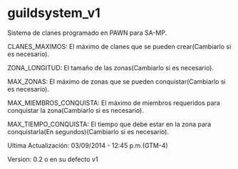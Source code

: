 # guildsystem_v1
Sistema de clanes programado en PAWN para SA-MP.


CLANES_MAXIMOS: El máximo de clanes que se pueden crear(Cambiarlo si es necesario).

ZONA_LONGITUD: El tamaño de las zonas(Cambiarlo si es necesario).

MAX_ZONAS: El máximo de zonas que se pueden conquistar(Cambiarlo si es necesario).

MAX_MIEMBROS_CONQUISTA: El máximo de miembros requeridos para conquistar la zona(Cambiarlo si es necesario).

MAX_TIEMPO_CONQUISTA: El tiempo que debe estar en la zona para conquistarla(En segundos)(Cambiarlo si es necesario).

Ultima Actualización: 03/09/2014 - 12:45 p.m.(GTM-4)

Version: 0.2 o en su defecto v1
